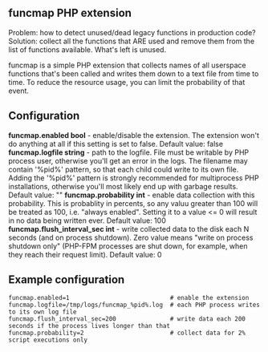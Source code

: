 ## funcmap PHP extension
Problem: how to detect unused/dead legacy functions in production code?
Solution: collect all the functions that ARE used and remove them from the list of functions available. What's left is unused.

funcmap is a simple PHP extension that collects names of all userspace functions that's been called and writes them down to a text file from time to time.
To reduce the resource usage, you can limit the probability of that event.

## Configuration
**funcmap.enabled bool** - enable/disable the extension. The extension won't do anything at all if this setting is set to false. Default value: false
**funcmap.logfile string** - path to the logfile. File must be writable by PHP process user, otherwise you'll get an error in the logs. The filename may contain '%pid%' pattern, so that each child could write to its own file. Adding the '%pid%' pattern is strongly recommended for multiprocess PHP installations, otherwise you'll most likely end up with garbage results. Default value: ""
**funcmap.probability int** - enable data collection with this probability. This is probablity in percents, so any valuu greater than 100 will be treated as 100, i.e. "always enabled". Setting it to a value <= 0 will result in no data being written ever. Default value: 100
**funcmap.flush\_interval\_sec int** - write collected data to the disk each N seconds (and on process shutdown). Zero value means "write on process shutdown only" (PHP-FPM processes are shut down, for example, when they reach their request limit). Default value: 0

## Example configuration
```
funcmap.enabled=1                            # enable the extension
funcmap.logfile=/tmp/logs/funcmap_%pid%.log  # each PHP process writes to its own log file
funcmap.flush_interval_sec=200               # write data each 200 seconds if the process lives longer than that
funcmap.probability=2                        # collect data for 2% script executions only
```


